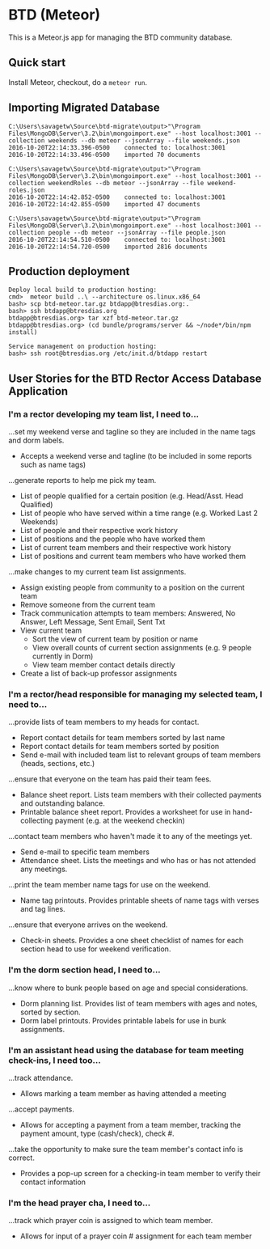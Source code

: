 # BTD (Meteor)

This is a Meteor.js app for managing the BTD community database.

## Quick start

Install Meteor, checkout, do a `meteor run`.

## Importing Migrated Database

```
C:\Users\savagetw\Source\btd-migrate\output>"\Program Files\MongoDB\Server\3.2\bin\mongoimport.exe" --host localhost:3001 --collection weekends --db meteor --jsonArray --file weekends.json
2016-10-20T22:14:33.396-0500    connected to: localhost:3001
2016-10-20T22:14:33.496-0500    imported 70 documents

C:\Users\savagetw\Source\btd-migrate\output>"\Program Files\MongoDB\Server\3.2\bin\mongoimport.exe" --host localhost:3001 --collection weekendRoles --db meteor --jsonArray --file weekend-roles.json
2016-10-20T22:14:42.852-0500    connected to: localhost:3001
2016-10-20T22:14:42.855-0500    imported 47 documents

C:\Users\savagetw\Source\btd-migrate\output>"\Program Files\MongoDB\Server\3.2\bin\mongoimport.exe" --host localhost:3001 --collection people --db meteor --jsonArray --file people.json
2016-10-20T22:14:54.510-0500    connected to: localhost:3001
2016-10-20T22:14:54.720-0500    imported 2816 documents
```

## Production deployment

```
Deploy local build to production hosting:
cmd>  meteor build ..\ --architecture os.linux.x86_64
bash> scp btd-meteor.tar.gz btdapp@btresdias.org:.
bash> ssh btdapp@btresdias.org
btdapp@btresdias.org> tar xzf btd-meteor.tar.gz
btdapp@btresdias.org> (cd bundle/programs/server && ~/node*/bin/npm install)
```

```
Service management on production hosting:
bash> ssh root@btresdias.org /etc/init.d/btdapp restart
```

## User Stories for the BTD Rector Access Database Application

### I'm a rector developing my team list, I need to...

...set my weekend verse and tagline so they are included in the name tags and dorm labels.
* Accepts a weekend verse and tagline (to be included in some reports such as name tags)

...generate reports to help me pick my team.
* List of people qualified for a certain position (e.g. Head/Asst. Head Qualified)
* List of people who have served within a time range (e.g. Worked Last 2 Weekends)
* List of people and their respective work history
* List of positions and the people who have worked them
* List of current team members and their respective work history
* List of positions and current team members who have worked them

...make changes to my current team list assignments.
* Assign existing people from community to a position on the current team
* Remove someone from the current team
* Track communication attempts to team members: Answered, No Answer, Left Message, Sent Email, Sent Txt
* View current team
    * Sort the view of current team by position or name
    * View overall counts of current section assignments (e.g. 9 people currently in Dorm)
    * View team member contact details directly
* Create a list of back-up professor assignments


### I'm a rector/head responsible for managing my selected team, I need to...
 
...provide lists of team members to my heads for contact.
* Report contact details for team members sorted by last name
* Report contact details for team members sorted by position
* Send e-mail with included team list to relevant groups of team members (heads, sections, etc.)

...ensure that everyone on the team has paid their team fees.
* Balance sheet report. Lists team members with their collected payments and outstanding balance.
* Printable balance sheet report. Provides a worksheet for use in hand-collecting payment (e.g. at the weekend checkin)

...contact team members who haven't made it to any of the meetings yet.
* Send e-mail to specific team members
* Attendance sheet. Lists the meetings and who has or has not attended any meetings.

...print the team member name tags for use on the weekend.
* Name tag printouts. Provides printable sheets of name tags with verses and tag lines.

...ensure that everyone arrives on the weekend.
* Check-in sheets. Provides a one sheet checklist of names for each section head to use for weekend verification.


### I'm the dorm section head, I need to...

...know where to bunk people based on age and special considerations.
* Dorm planning list. Provides list of team members with ages and notes, sorted by section.
* Dorm label printouts. Provides printable labels for use in bunk assignments.


### I'm an assistant head using the database for team meeting check-ins, I need too...

...track attendance.
* Allows marking a team member as having attended a meeting

...accept payments.
* Allows for accepting a payment from a team member, tracking the payment amount, type (cash/check), check #.

...take the opportunity to make sure the team member's contact info is correct.
* Provides a pop-up screen for a checking-in team member to verify their contact information


### I'm the head prayer cha, I need to...

...track which prayer coin is assigned to which team member.
* Allows for input of a prayer coin # assignment for each team member